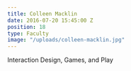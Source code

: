 ```yaml
---
title: Colleen Macklin
date: 2016-07-20 15:45:00 Z
position: 18
type: Faculty
image: "/uploads/colleen-macklin.jpg"
---
```


Interaction Design, Games, and Play
